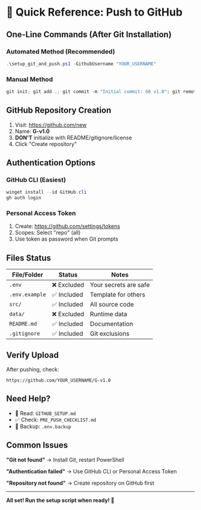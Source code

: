 # 🚀 Quick Reference: Push to GitHub

## One-Line Commands (After Git Installation)

### Automated Method (Recommended)
```powershell
.\setup_git_and_push.ps1 -GithubUsername "YOUR_USERNAME"
```

### Manual Method
```powershell
git init; git add .; git commit -m "Initial commit: G6 v1.0"; git remote add origin https://github.com/YOUR_USERNAME/G-v1.0.git; git branch -M main; git push -u origin main
```

## GitHub Repository Creation
1. Visit: https://github.com/new
2. Name: **G-v1.0**
3. **DON'T** initialize with README/gitignore/license
4. Click "Create repository"

## Authentication Options

### GitHub CLI (Easiest)
```powershell
winget install --id GitHub.cli
gh auth login
```

### Personal Access Token
1. Create: https://github.com/settings/tokens
2. Scopes: Select "repo" (all)
3. Use token as password when Git prompts

## Files Status
| File/Folder | Status | Notes |
|-------------|--------|-------|
| `.env` | ❌ Excluded | Your secrets are safe |
| `.env.example` | ✅ Included | Template for others |
| `src/` | ✅ Included | All source code |
| `data/` | ❌ Excluded | Runtime data |
| `README.md` | ✅ Included | Documentation |
| `.gitignore` | ✅ Included | Git exclusions |

## Verify Upload
After pushing, check:
```
https://github.com/YOUR_USERNAME/G-v1.0
```

## Need Help?
- 📖 Read: `GITHUB_SETUP.md`
- ✅ Check: `PRE_PUSH_CHECKLIST.md`
- 💾 Backup: `.env.backup`

## Common Issues

**"Git not found"** → Install Git, restart PowerShell

**"Authentication failed"** → Use GitHub CLI or Personal Access Token

**"Repository not found"** → Create repository on GitHub first

---
**All set! Run the setup script when ready! 🎯**
